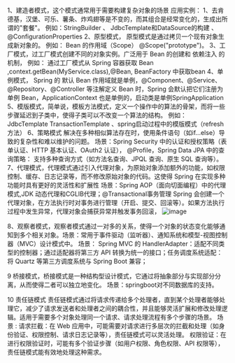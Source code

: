 1、建造者模式，这个模式通常用于需要构建复杂对象的场景 应用实例： 1、去肯德基，汉堡、可乐、薯条、炸鸡翅等是不变的，而其组合是经常变化的，生成出所谓的"套餐"。  例如：StringBuilder 、 JdbcTemplate和DataSource的构建 、@ConfigurationProperties
2、原型模式， 原型模式是通过拷贝一个现有对象生成新对象的。 例如： Bean 的作用域（Scope） @Scope("prototype")。
3、工厂模式，过工厂模式创建不同的对象实例。广泛用于  Bean 的创建和 依赖注入 的机制， 例如： 通过工厂模式从 Spring 容器获取 Bean ,context.getBean(MyService.class),@Bean, BeanFactory 中获取bean
4、单例模式， Spring 的 默认 Bean 作用域就是单例，@Component、@Service、@Repository、@Controller 等注解定义 Bean 时，Spring 会默认把它们注册为单例 Bean，ApplicationContext 也是单例的，启动类是单例SpringApplication 
5、模版模式，简单说，模板方法模式，定义一个操作中的算法的骨架，而将一些步骤延迟到子类中，使得子类可以不改变一个算法的结构。  例如：  JdbcTemplate  TransactionTemplate 、spring启动过程中的模版模式（refresh方法）
6、策略模式 解决在多种相似算法存在时，使用条件语句（如if...else）导致的复杂性和难以维护的问题。 场景：Spring Security 中的认证和授权策略（表单认证、HTTP 基本认证、OAuth2 认证）， @Profile，Spring Data JPA 中的查询策略： 支持多种查询方式（如方法名查询、JPQL 查询、原生 SQL 查询等）。
7、代理模式，代理模式通过引入代理对象，为原始对象添加额外的功能，如权限控制、缓存、日志记录等，而不修改原始对象的代码。这使得 Spring 在实现多种功能时具有更好的灵活性和扩展性
场景：Spring AOP（面向切面编程）中的代理模式,JDK 动态代理和CGLIB代理；@Transactional事务管理 Spring 会创建一个代理对象，在方法执行时对事务进行管理（开启、提交、回滚等）。如果方法执行过程中发生异常，代理对象会捕获异常并触发事务回滚，
![image](https://github.com/user-attachments/assets/feae1158-d16f-434d-81a5-df4ff59637eb)

8、观察者模式，观察者模式通过一对多的关系，使得一个对象的状态变化能够通知到多个相关对象。场景：常用于事件驱动（监听器）、通知系统和模型-视图控制器（MVC）设计模式中。
场景： Spring MVC 的 HandlerAdapter：适配不同类型的控制器；通过适配器将第三方 API 转换为统一的接口；任务调度系统适配：将 Quartz 等第三方调度系统与 Spring Boot 兼容；

9 桥接模式，桥接模式是一种结构型设计模式，它通过将抽象部分与实现部分分离，从而使得二者可以独立地变化。  场景：springboot对不同数据库的支持。

10 责任链模式 责任链模式通过将请求传递给多个处理者，直到某个处理者能够处理它，减少了请求发送者和处理者之间的耦合性，并且能够灵活扩展和修改处理逻辑。适用于需要多个对象处理同一个请求、请求处理流程有多个步骤的场景。
场景 :
请求拦截：在 Web 应用中，可能需要对请求进行多层次的拦截和处理（如身份验证、权限控制、请求日志记录等），责任链模式可以灵活处理。
权限验证：在进行权限验证时，可能有多个验证步骤（如用户权限、角色权限、API 权限等），责任链模式能有效地处理这种需求。



